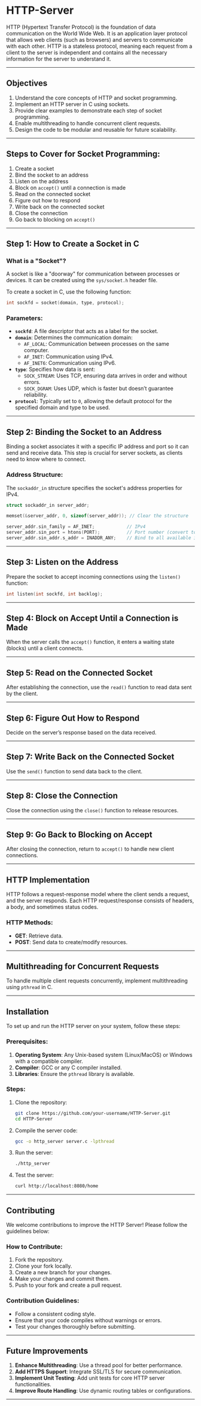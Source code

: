 # HTTP-Server

HTTP (Hypertext Transfer Protocol) is the foundation of data communication on the World Wide Web. It is an application layer protocol that allows web clients (such as browsers) and servers to communicate with each other. HTTP is a stateless protocol, meaning each request from a client to the server is independent and contains all the necessary information for the server to understand it.

---

## Objectives

1. Understand the core concepts of HTTP and socket programming.
2. Implement an HTTP server in C using sockets.
3. Provide clear examples to demonstrate each step of socket programming.
4. Enable multithreading to handle concurrent client requests.
5. Design the code to be modular and reusable for future scalability.

---

## Steps to Cover for Socket Programming:

1. Create a socket
2. Bind the socket to an address
3. Listen on the address
4. Block on `accept()` until a connection is made
5. Read on the connected socket
6. Figure out how to respond
7. Write back on the connected socket
8. Close the connection
9. Go back to blocking on `accept()`

---

## Step 1: How to Create a Socket in C

### What is a "Socket"?

A socket is like a "doorway" for communication between processes or devices. It can be created using the `sys/socket.h` header file.

To create a socket in C, use the following function:

```c
int sockfd = socket(domain, type, protocol);
```

### Parameters:

- **`sockfd`**: A file descriptor that acts as a label for the socket.
- **`domain`**: Determines the communication domain:
  - `AF_LOCAL`: Communication between processes on the same computer.
  - `AF_INET`: Communication using IPv4.
  - `AF_INET6`: Communication using IPv6.
- **`type`**: Specifies how data is sent:
  - `SOCK_STREAM`: Uses TCP, ensuring data arrives in order and without errors.
  - `SOCK_DGRAM`: Uses UDP, which is faster but doesn’t guarantee reliability.
- **`protocol`**: Typically set to `0`, allowing the default protocol for the specified domain and type to be used.

---

## Step 2: Binding the Socket to an Address

Binding a socket associates it with a specific IP address and port so it can send and receive data. This step is crucial for server sockets, as clients need to know where to connect.

### Address Structure:

The `sockaddr_in` structure specifies the socket's address properties for IPv4.

```c
struct sockaddr_in server_addr;

memset(&server_addr, 0, sizeof(server_addr)); // Clear the structure

server_addr.sin_family = AF_INET;            // IPv4
server_addr.sin_port = htons(PORT);          // Port number (convert to network byte order)
server_addr.sin_addr.s_addr = INADDR_ANY;    // Bind to all available interfaces
```

---

## Step 3: Listen on the Address

Prepare the socket to accept incoming connections using the `listen()` function:

```c
int listen(int sockfd, int backlog);
```

---

## Step 4: Block on Accept Until a Connection is Made

When the server calls the `accept()` function, it enters a waiting state (blocks) until a client connects.

---

## Step 5: Read on the Connected Socket

After establishing the connection, use the `read()` function to read data sent by the client.

---

## Step 6: Figure Out How to Respond

Decide on the server’s response based on the data received.

---

## Step 7: Write Back on the Connected Socket

Use the `send()` function to send data back to the client.

---

## Step 8: Close the Connection

Close the connection using the `close()` function to release resources.

---

## Step 9: Go Back to Blocking on Accept

After closing the connection, return to `accept()` to handle new client connections.

---

## HTTP Implementation

HTTP follows a request-response model where the client sends a request, and the server responds. Each HTTP request/response consists of headers, a body, and sometimes status codes.

### HTTP Methods:

- **GET**: Retrieve data.
- **POST**: Send data to create/modify resources.

---

## Multithreading for Concurrent Requests

To handle multiple client requests concurrently, implement multithreading using `pthread` in C.

---

## Installation

To set up and run the HTTP server on your system, follow these steps:

### Prerequisites:

1. **Operating System**: Any Unix-based system (Linux/MacOS) or Windows with a compatible compiler.
2. **Compiler**: GCC or any C compiler installed.
3. **Libraries**: Ensure the `pthread` library is available.

### Steps:

1. Clone the repository:

   ```bash
   git clone https://github.com/your-username/HTTP-Server.git
   cd HTTP-Server
   ```

2. Compile the server code:

   ```bash
   gcc -o http_server server.c -lpthread
   ```

3. Run the server:

   ```bash
   ./http_server
   ```

4. Test the server:

   ```bash
   curl http://localhost:8080/home
   ```

---

## Contributing

We welcome contributions to improve the HTTP Server! Please follow the guidelines below:

### How to Contribute:

1. Fork the repository.
2. Clone your fork locally.
3. Create a new branch for your changes.
4. Make your changes and commit them.
5. Push to your fork and create a pull request.

### Contribution Guidelines:

- Follow a consistent coding style.
- Ensure that your code compiles without warnings or errors.
- Test your changes thoroughly before submitting.

---

## Future Improvements

1. **Enhance Multithreading**: Use a thread pool for better performance.
2. **Add HTTPS Support**: Integrate SSL/TLS for secure communication.
3. **Implement Unit Testing**: Add unit tests for core HTTP server functionalities.
4. **Improve Route Handling**: Use dynamic routing tables or configurations.

---
